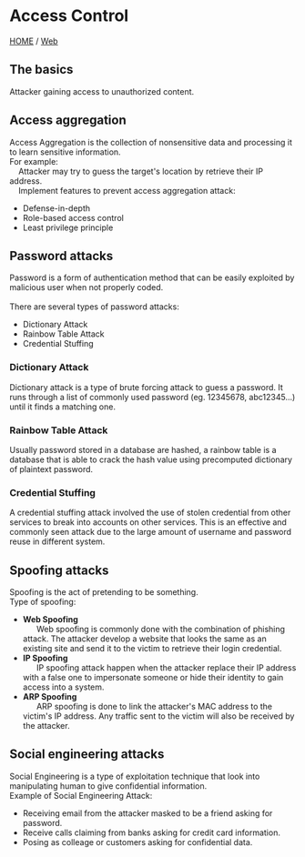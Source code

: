 # Access Control
[HOME](/index.html) / [Web](/Web)

## The basics
Attacker gaining access to unauthorized content.

## Access aggregation 
Access Aggregation is the collection of nonsensitive data and processing it to learn sensitive information. \
For example:\
&nbsp;&nbsp;&nbsp;&nbsp;Attacker may try to guess the target's location by retrieve their IP address.\
&nbsp;&nbsp;&nbsp;&nbsp;Implement features to prevent access aggregation attack:
<ul><li>Defense-in-depth</li>
<li>Role-based access control</li>
<li>Least privilege principle</li></ul>


## Password attacks
Password is a form of authentication method that can be easily exploited by malicious user when not properly coded.<br /><br />
There are several types of password attacks:
<ul><li>Dictionary Attack</li>
<li>Rainbow Table Attack</li>
<li>Credential Stuffing</li></ul>

### Dictionary Attack
Dictionary attack is a type of brute forcing attack to guess a password. It runs through a list of commonly used password (eg. 12345678, abc12345...) until it finds a matching one.

### Rainbow Table Attack
Usually password stored in a database are hashed, a rainbow table is a database that is able to crack the hash value using precomputed dictionary of plaintext password.

### Credential Stuffing
A credential stuffing attack involved the use of stolen credential from other services to break into accounts on other services. This is an effective and commonly seen attack due to the large amount of username and password reuse in different system.


## Spoofing attacks
Spoofing is the act of pretending to be something.\
Type of spoofing:
<ul><li><b>Web Spoofing</b></li>
&nbsp;&nbsp;&nbsp;&nbsp;&nbsp;&nbsp;Web spoofing is commonly done with the combination of phishing attack. The attacker develop a website that looks the same as an existing site and send it to the victim to retrieve their login credential.
<li><b>IP Spoofing</b></li>
&nbsp;&nbsp;&nbsp;&nbsp;&nbsp;&nbsp;IP spoofing attack happen when the attacker replace their IP address with a false one to impersonate someone or hide their identity to gain access into a system. 
<li><b>ARP Spoofing</b></li>
&nbsp;&nbsp;&nbsp;&nbsp;&nbsp;&nbsp;ARP spoofing is done to link the attacker's MAC address to the victim's IP address. Any traffic sent to the victim will also be received by the attacker.</ul>


## Social engineering attacks
Social Engineering is a type of exploitation technique that look into manipulating human to give confidential information.\
Example of Social Engineering Attack:
<ul><li>Receiving email from the attacker masked to be a friend asking for password.</li>
<li>Receive calls claiming from banks asking for credit card information.</li>
<li>Posing as colleage or customers asking for confidential data.</li></ul>
